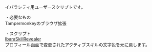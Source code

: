 イバラシティ用ユーザースクリプトです。

・必要なもの   
Tampermonkeyのブラウザ拡張

・スクリプト  
[IbaraSkillRevealer](https://github.com/snowdec/UserScript/raw/master/Ibara/IbaraSkillRevealer.user.js)  
プロフィール画面で変更されたアクティブスキルの文字色を元に戻します。
